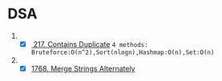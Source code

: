 # DSA
1. - [x] [ 217. Contains Duplicate](https://leetcode.com/problems/contains-duplicate/) `4 methods: Bruteforce:O(n^2),Sort(nlogn),Hashmap:O(n),Set:O(n)`
2. - [x] [1768. Merge Strings Alternately](https://leetcode.com/problems/merge-strings-alternately/)
